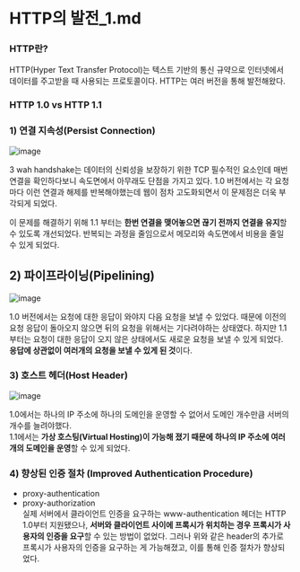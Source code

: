# HTTP의 발전_1.md

### HTTP란?
HTTP(Hyper Text Transfer Protocol)는 텍스트 기반의 통신 규약으로 인터넷에서 데이터를 주고받을 때 사용되는 프로토콜이다.
HTTP는 여러 버전을 통해 발전해왔다.

  
### HTTP 1.0 vs HTTP 1.1   


### 1) 연결 지속성(Persist Connection)
![image](https://user-images.githubusercontent.com/108853290/187375232-cf63d830-f944-4f9f-b952-89b148ca6f14.png) 

3 wah handshake는 데이터의 신뢰성을 보장하기 위한 TCP 필수적인 요소인데 매번 연결을 확인하다보니 속도면에서 아무래도 단점을 가지고 있다.
1.0 버전에서는 각 요청마다 이런 연결과 해제를 반복해야했는데 웹이 점차 고도화되면서 이 문제점은 더욱 부각되게 되었다.    

이 문제를 해결하기 위해 1.1 부터는 **한번 연결을 맺어놓으면 끊기 전까지 연결을 유지**할 수 있도록 개선되었다. 반복되는 과정을 줄임으로서 메모리와 속도면에서 비용을 줄일 수 있게 되었다.

## 2) 파이프라이닝(Pipelining)
![image](https://user-images.githubusercontent.com/108853290/187377398-0b7866a7-8292-479d-b091-5631794dc386.png)   

1.0 버전에서는 요청에 대한 응답이 와야지 다음 요청을 보낼 수 있었다. 때문에 이전의 요청 응답이 돌아오지 않으면 뒤의 요청을 위해서는 기다려야하는 상태였다.
하지만 1.1 부터는 요청이 대한 응답이 오지 않은 상태에서도 새로운 요청을 보낼 수 있게 되었다.    
**응답에 상관없이 여러개의 요청을 보낼 수 있게 된 것**이다.
  
  
### 3) 호스트 헤더(Host Header)
![image](https://user-images.githubusercontent.com/108853290/187380957-c505d29e-a578-4454-b947-21ab8134ede7.png)     

1.0에서는 하나의 IP 주소에 하나의 도메인을 운영할 수 없어서 도메인 개수만큼 서버의 개수를 늘려야했다.   
1.1에서는 **가상 호스팅(Virtual Hosting)이 가능해 졌기 때문에 하나의 IP 주소에 여러개의 도메인을 운영**할 수 있게 되었다.   
  
    
### 4) 향상된 인증 절차 (Improved Authentication Procedure)
* proxy-authentication   
* proxy-authorization   
실제 서버에서 클라이언트 인증을 요구하는 www-authentication 헤더는 HTTP 1.0부터 지원됐으나, **서버와 클라이언트 사이에 프록시가 위치하는 경우 프록시가 사용자의 인증을 요구**할 수 있는 방법이 없었다.
그러나 위와 같은 header의 추가로 프록시가 사용자의 인증을 요구하는 게 가능해졌고, 이를 통해 인증 절차가 향상되었다.

